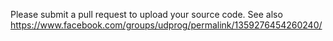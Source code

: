 Please submit a pull request to upload your source code. See also 
https://www.facebook.com/groups/udprog/permalink/1359276454260240/
